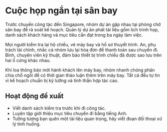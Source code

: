 # Cuộc họp ngắn tại sân bay

Trước chuyến công tác đến Singapore, nhóm dự án gặp nhau tại phòng chờ sân bay để rà soát kế hoạch. Quản lý dự án phát tài liệu gồm lịch trình họp, danh sách khách hàng và mục tiêu cần đạt trong ba ngày làm việc.

Mọi người kiểm tra lại hộ chiếu, vé máy bay và hồ sơ thuyết trình. An, phụ trách tài chính, nhắc cả nhóm lưu lại hóa đơn để thanh toán sau chuyến đi. Bình, chuyên viên kỹ thuật, đảm bảo thiết bị trình chiếu đã được sao lưu trên hai ổ cứng khác nhau.

Khi loa thông báo mời hành khách lên máy bay, nhóm nhanh chóng phân chia chỗ ngồi để có thời gian thảo luận thêm trên máy bay. Tất cả đều tự tin vì kế hoạch chuẩn bị kỹ lưỡng và tinh thần hợp tác cao.

## Hoạt động đề xuất

- Viết danh sách kiểm tra trước khi đi công tác.
- Luyện tập giới thiệu mục tiêu chuyến đi bằng tiếng Anh.
- Tưởng tượng bạn quên một tài liệu quan trọng, hãy viết đoạn đối thoại xử lý tình huống.
